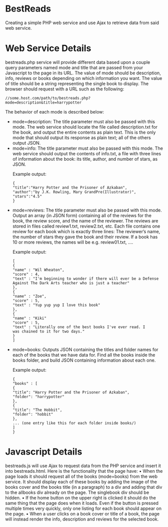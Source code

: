 # BestReads
Creating a simple PHP web service and use Ajax to retrieve data from said web service.

# Web Service Details
bestreads.php service will provide different data based upon a couple query parameters named mode and
title that are passed from your Javascript to the page in its URL. The value of mode should be description,
info, reviews or books depending on which information you want. The value of title should be a string
representing the single book to display. The browser should request with a URL such as the following:

```
//some.host.com/path/to/bestreads.php?mode=description&title=harrypotter
```

The behavior of each mode is described below:
<ul>
<li> mode=description: The title parameter must also be passed with this mode. The web service should locate
the file called description.txt for the book, and output the entire contents as plain text. This is the
only mode that should output its response as plain text; all of the others output JSON. </li>
<li> mode=info: The title parameter must also be passed with this mode. The web service should output the
contents of info.txt, a file with three lines of information about the book: its title, author, and number
of stars, as JSON. </li>

Example output:
```
{
"title":"Harry Potter and the Prisoner of Azkaban",
"author":"by J.K. Rowling, Mary GrandPre(Illustrator)",
"stars":"4.5"
}
```
<li> mode=reviews: The title parameter must also be passed with this mode. Output an array (in JSON
form) containing all of the reviews for the book, the review score, and the name of the reviewer. The
reviews are stored in files called review1.txt, review2.txt, etc. Each file contains one review for each
book which is exactly three lines: The reviewer’s name, the number of stars they gave the book and their
review. If a book has 10 or more reviews, the names will be e.g. review01.txt, .... </li>

Example output:
```
[
{
"name" : "Wil Wheaton",
"score" : 4,
"text" : "I'm beginning to wonder if there will ever be a Defense
Against The Dark Arts teacher who is just a teacher"
},
{
"name" : "Zoe",
"score" : 5,
"text" : "Yup yup yup I love this book"
},
{
"name" : "Kiki"
"score" : 5,
"text" : "Literally one of the best books I've ever read. I
was chained to it for two days."
}
]
```
<li>mode=books: Outputs JSON containing the titles and folder names for each of the books that we have
data for. Find all the books inside the books folder, and build JSON containing information about each
one. </li>

Example output:
```
{
"books" : [
{
"title": "Harry Potter and the Prisoner of Azkaban",
"folder": "harrypotter"
},
{
"title": "The Hobbit",
"folder": "hobbit"
},
... (one entry like this for each folder inside books/)
]
}
```
</ul>

# Javascript Details
bestreads.js will use Ajax to request data from the PHP service and insert it into bestreads.html. Here
is the functionality that the page have:
• When the page loads it should request all of the books (mode=books) from the web service. It should
display each of these books by adding the image of the books cover and the books title (in a paragraph)
to a div and adding that div to the allbooks div already on the page. The singlebook div should be
hidden.
• If the home button on the upper right is clicked it should do the same thing that the page does when
it loads. Even if the button is pressed multiple times very quickly, only one listing for each book should
appear on the page.
• When a user clicks on a book cover or title of a book, the page will instead render the info, description and 
reviews for the selected book. 
